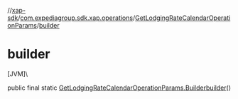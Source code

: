 //[xap-sdk](../../../index.md)/[com.expediagroup.sdk.xap.operations](../index.md)/[GetLodgingRateCalendarOperationParams](index.md)/[builder](builder.md)

# builder

[JVM]\

public final static [GetLodgingRateCalendarOperationParams.Builder](-builder/index.md)[builder](builder.md)()
